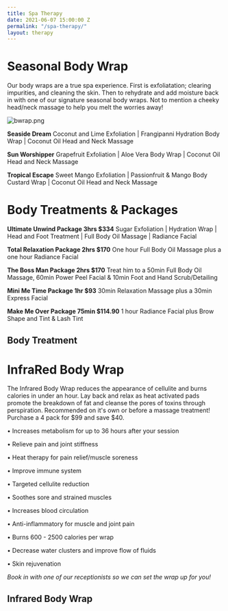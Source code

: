 ```yaml
---
title: Spa Therapy
date: 2021-06-07 15:00:00 Z
permalink: "/spa-therapy/"
layout: therapy
---
```


# Seasonal Body Wrap

Our body wraps are a true spa experience. First is exfoliatation; clearing impurities, and cleaning the skin. Then to rehydrate and add moisture back in with one of our signature seasonal body wraps. Not to mention a cheeky head/neck massage to help you melt the worries away!

![bwrap.png](/uploads/bwrap.png)

**Seaside Dream**
Coconut and Lime Exfoliation | Frangipanni Hydration Body Wrap | Coconut Oil Head and Neck Massage

**Sun Worshipper**
Grapefruit Exfoliation | Aloe Vera Body Wrap | Coconut Oil Head and Neck Massage

**Tropical Escape**
Sweet Mango Exfoliation | Passionfruit & Mango Body Custard Wrap | Coconut Oil Head and Neck Massage

# Body Treatments & Packages

**Ultimate Unwind Package 3hrs $334**
Sugar Exfoliation | Hydration Wrap | Head and Foot Treatment | Full Body Oil Massage | Radiance Facial

**Total Relaxation Package 2hrs $170**
One hour Full Body Oil Massage plus a one hour Radiance Facial

**The Boss Man Package 2hrs $170**
Treat him to a 50min Full Body Oil Massage, 60min Power Peel Facial & 10min Foot and Hand Scrub/Detailing

**Mini Me Time Package 1hr $93**
30min Relaxation Massage plus a 30min Express Facial

**Make Me Over Package 75min $114.90**
1 hour Radiance Facial plus Brow Shape and Tint & Lash Tint

<div class='container bg-light my-4 p-4'>
<h2 class='ims-section-title'>Body Treatment</h2>
<healcode-widget data-type="appointments" data-widget-partner="object" data-widget-id="1f3696248a4" data-widget-version="0"></healcode-widget>
</div>

# InfraRed Body Wrap

The Infrared Body Wrap reduces the appearance of cellulite and burns calories in under an hour. Lay back and relax as heat activated pads promote the breakdown of fat and cleanse the pores of toxins through perspiration. Recommended on it's own or before a massage treatment! Purchase a 4 pack for $99 and save $40.

• Increases metabolism for up to 36 hours after your session

• Relieve pain and joint stiffness

• Heat therapy for pain relief/muscle soreness

• Improve immune system

• Targeted cellulite reduction

• Soothes sore and strained muscles

• Increases blood circulation

• Anti-inflammatory for muscle and joint pain

• Burns 600 - 2500 calories per wrap

• Decrease water clusters and improve flow of fluids

• Skin rejuvenation

_Book in with one of our receptionists so we can set the wrap up for you!_

<div class='container bg-light my-4 p-4'>
<h2 class='ims-section-title'>Infrared Body Wrap</h2>
<healcode-widget data-type="appointments" data-widget-partner="object" data-widget-id="1f3788248a4" data-widget-version="0"></healcode-widget>
</div>